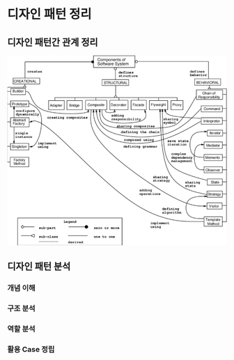 # 디자인 패턴 정리


## 디자인 패턴간 관계 정리
![디자인 패턴 정리](./img/posts/Design-Patterns-Relationships.png)


## 디자인 패턴 분석

### 개념 이해
### 구조 분석
### 역할 분석
### 활용 Case 정립
